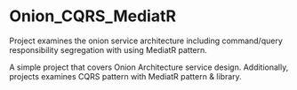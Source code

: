 # Onion_CQRS_MediatR
Project examines the onion service architecture including command/query responsibility segregation with using MediatR pattern.

A simple project that covers Onion Architecture service design. Additionally, projects examines CQRS pattern with MediatR pattern & library.
